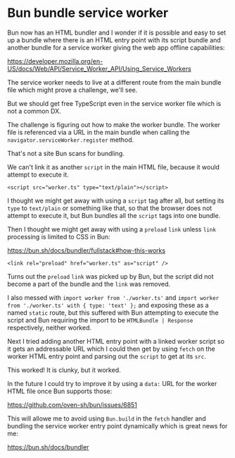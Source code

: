 # Bun bundle service worker

Bun now has an HTML bundler and I wonder if it is possible and easy to set up a
bundle where there is an HTML entry point with its script bundle and another
bundle for a service worker giving the web app offline capabilities:

https://developer.mozilla.org/en-US/docs/Web/API/Service_Worker_API/Using_Service_Workers

The service worker needs to live at a different route from the main bundle file
which might prove a challenge, we'll see.

But we should get free TypeScript even in the service worker file which is not
a common DX.

The challenge is figuring out how to make the worker bundle.
The worker file is referenced via a URL in the main bundle when calling the
`navigator.serviceWorker.register` method.

That's not a site Bun scans for bundling.

We can't link it as another `script` in the main HTML file, because it would
attempt to execute it.

`<script src="worker.ts" type="text/plain"></script>`

I thought we might get away with using a `script` tag after all, but setting its
`type` to `text/plain` or something like that, so that the browser does not
attempt to execute it, but Bun bundles all the `script` tags into one bundle.

Then I thought we might get away with using a `preload` `link` unless `link`
processing is limited to CSS in Bun:

https://bun.sh/docs/bundler/fullstack#how-this-works

`<link rel="preload" href="worker.ts" as="script" />`

Turns out the `preload` `link` was picked up by Bun, but the script did not
become a part of the bundle and the `link` was removed.

I also messed with `import worker from './worker.ts'` and
`import worker from './worker.ts' with { type: 'text' };` and exposing these
as a named `static` route, but this suffered with Bun attempting to execute
the script and Bun requiring the import to be `HTMLBundle | Response`
respectively, neither worked.

Next I tried adding another HTML entry point with a linked worker script so it
gets an addressable URL which I could then get by using `fetch` on the worker
HTML entry point and parsing out the `script` to get at its `src`.

This worked!
It is clunky, but it worked.

In the future I could try to improve it by using a `data:` URL for the worker
HTML file once Bun supports those:

https://github.com/oven-sh/bun/issues/6851

This will allowe me to avoid using `Bun.build` in the `fetch` handler and
bundling the service worker entry point dynamically which is great news for me:

https://bun.sh/docs/bundler
